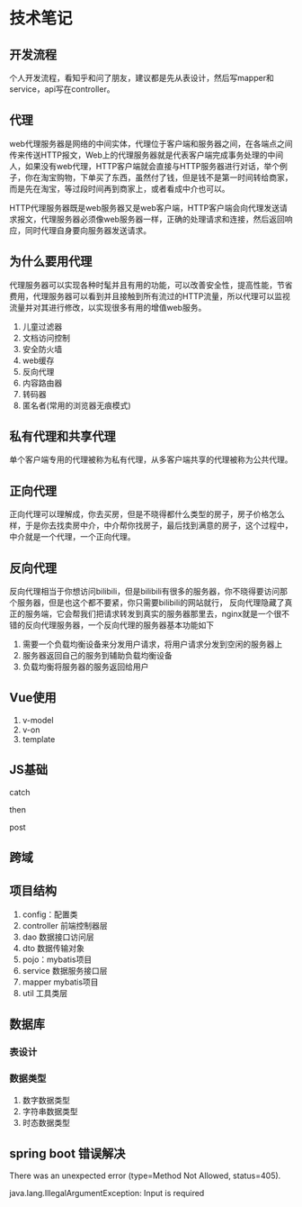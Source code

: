 # 技术笔记

## 开发流程

个人开发流程，看知乎和问了朋友，建议都是先从表设计，然后写mapper和service，api写在controller。

## 代理

web代理服务器是网络的中间实体，代理位于客户端和服务器之间，在各端点之间传来传送HTTP报文，Web上的代理服务器就是代表客户端完成事务处理的中间人，如果没有web代理，HTTP客户端就会直接与HTTP服务器进行对话，举个例子，你在淘宝购物，下单买了东西，虽然付了钱，但是钱不是第一时间转给商家，而是先在淘宝，等过段时间再到商家上，或者看成中介也可以。

HTTP代理服务器既是web服务器又是web客户端，HTTP客户端会向代理发送请求报文，代理服务器必须像web服务器一样，正确的处理请求和连接，然后返回响应，同时代理自身要向服务器发送请求。

## 为什么要用代理

代理服务器可以实现各种时髦并且有用的功能，可以改善安全性，提高性能，节省费用，代理服务器可以看到并且接触到所有流过的HTTP流量，所以代理可以监视流量并对其进行修改，以实现很多有用的增值web服务。

1. 儿童过滤器
2. 文档访问控制
3. 安全防火墙
4. web缓存
5. 反向代理
6. 内容路由器
7. 转码器
8. 匿名者(常用的浏览器无痕模式)

## 私有代理和共享代理

单个客户端专用的代理被称为私有代理，从多客户端共享的代理被称为公共代理。

## 正向代理

正向代理可以理解成，你去买房，但是不晓得都什么类型的房子，房子价格怎么样，于是你去找卖房中介，中介帮你找房子，最后找到满意的房子，这个过程中，中介就是一个代理，一个正向代理。

## 反向代理

反向代理相当于你想访问bilibili，但是bilibili有很多的服务器，你不晓得要访问那个服务器，但是也这个都不要紧，你只需要bilibili的网站就行， 反向代理隐藏了真正的服务端，它会帮我们把请求转发到真实的服务器那里去，nginx就是一个很不错的反向代理服务器，一个反向代理的服务器基本功能如下

1. 需要一个负载均衡设备来分发用户请求，将用户请求分发到空闲的服务器上
2. 服务器返回自己的服务到辅助负载均衡设备
3. 负载均衡将服务器的服务返回给用户

## Vue使用

1. v-model
2. v-on
3. template

## JS基础

catch

then

post

## 跨域

## 项目结构

1. config：配置类
2. controller 前端控制器层
3. dao 数据接口访问层
4. dto 数据传输对象
5. pojo：mybatis项目
6. service 数据服务接口层
7. mapper mybatis项目
8. util 工具类层

## 数据库

### 表设计

### 数据类型

1. 数字数据类型
2. 字符串数据类型
3. 时态数据类型

## spring boot 错误解决

There was an unexpected error (type=Method Not Allowed, status=405).

java.lang.IllegalArgumentException: Input is required